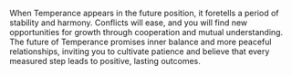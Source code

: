 When Temperance appears in the future position, it foretells a period of stability and harmony. Conflicts will ease, and you will find new opportunities for growth through cooperation and mutual understanding.  
The future of Temperance promises inner balance and more peaceful relationships, inviting you to cultivate patience and believe that every measured step leads to positive, lasting outcomes.
